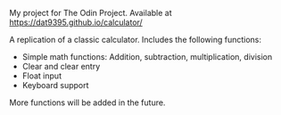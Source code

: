 My project for The Odin Project. Available at https://dat9395.github.io/calculator/

A replication of a classic calculator. Includes the following functions:
- Simple math functions: Addition, subtraction, multiplication, division
- Clear and clear entry
- Float input
- Keyboard support

More functions will be added in the future.